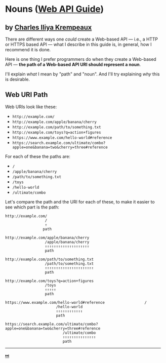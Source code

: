 # Nouns ([Web API Guide](../../README.md))
by [Charles Iliya Krempeaux](http://changelog.ca/)
-----

There are different ways one _could_ create a Web-based API — i.e., a HTTP or HTTPS based API — what I describe in this guide is, in general, how I recommend it is done.

Here is one thing I prefer programmers do when they create a Web-based API — **the path of a Web-based API URI should represent a noun**.

I'll explain _what_ I mean by "path" and "noun". And I'll try explaining _why_ this is desirable.

## Web URI Path

Web URIs look like these:

* `http://example.com/`
* `http://example.com/apple/banana/cherry`
* `http://example.com/path/to/something.txt`
* `http://example.com/toys?q=action+figures`
* `https://www.example.com/hello-world#reference`
* `https://search.example.com/ultimate/combo?apple=one&banana=two&cherry=three#reference`

For each of these the paths are:

* `/`
* `/apple/banana/cherry`
* `/path/to/something.txt`
* `/toys`
* `/hello-world`
* `/ultimate/combo`

Let's compare the path and the URI for each of these, to make it easier to see which part is the path:
```
http://example.com/
                  /
                  ⇑
                 path
```

```
http://example.com/apple/banana/cherry
                  /apple/banana/cherry
                  ⇑⇑⇑⇑⇑⇑⇑⇑⇑⇑⇑⇑⇑⇑⇑⇑⇑⇑⇑⇑
                  path
```

```
http://example.com/path/to/something.txt
                  /path/to/something.txt
                  ⇑⇑⇑⇑⇑⇑⇑⇑⇑⇑⇑⇑⇑⇑⇑⇑⇑⇑⇑⇑⇑⇑
                  path
```

```
http://example.com/toys?q=action+figures
                  /toys
                  ⇑⇑⇑⇑⇑
                  path
```

```
https://www.example.com/hello-world#reference                  /
                       /hello-world
                       ⇑⇑⇑⇑⇑⇑⇑⇑⇑⇑⇑⇑
                       path
```

```
https://search.example.com/ultimate/combo?apple=one&banana=two&cherry=three#reference
                          /ultimate/combo
                          ⇑⇑⇑⇑⇑⇑⇑⇑⇑⇑⇑⇑⇑⇑⇑
                          path
```





-----
[⏭️](../nouns/README.md)
